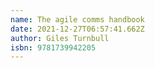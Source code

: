 ```yaml
---
name: The agile comms handbook
date: 2021-12-27T06:57:41.662Z
author: Giles Turnbull
isbn: 9781739942205
---
```

